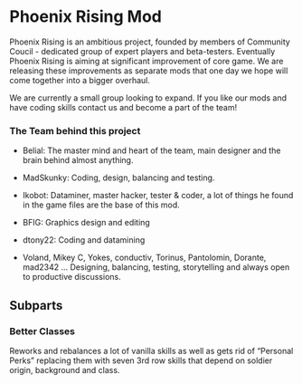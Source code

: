 # Phoenix Rising Mod 

Phoenix Rising is an ambitious project, founded by members of Community Coucil - dedicated group of expert players and beta-testers. Eventually Phoenix Rising is aiming at significant improvement of core game. We are releasing these improvements as separate mods that one day we hope will come together into a bigger overhaul.

We are currently a small group looking to expand. If you like our mods and have coding skills contact us and become a part of the team!

### The Team behind this project

- Belial: The master mind and heart of the team, main designer and the brain behind almost anything.
- MadSkunky: Coding, design, balancing and testing.
- Ikobot: Dataminer, master hacker, tester & coder, a lot of things he found in the game files are the base of this mod.
- BFIG: Graphics design and editing
- dtony22: Coding and datamining

- Voland, Mikey C, Yokes, conductiv, Torinus, Pantolomin, Dorante, mad2342 ...
Designing, balancing, testing, storytelling and always open to productive discussions.

## Subparts

### Better Classes

Reworks and rebalances a lot of vanilla skills as well as gets rid of “Personal Perks” replacing them with seven 3rd row skills that depend on soldier origin, background and class.
